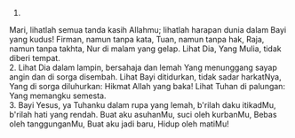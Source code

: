 1.
Mari, lihatlah semua tanda kasih Allahmu;
lihatlah harapan dunia dalam Bayi yang kudus!
Firman, namun tanpa kata, Tuan, namun tanpa hak,
Raja, namun tanpa takhta, Nur di malam yang gelap.
Lihat Dia, Yang Mulia, tidak diberi tempat.
<br>
2.
Lihat Dia dalam lampin, bersahaja dan lemah
Yang menunggang sayap angin dan di sorga disembah.
Lihat Bayi ditidurkan, tidak sadar harkatNya,
Yang di sorga diluhurkan: Hikmat Allah yang baka!
Lihat Tuhan di palungan: Yang memangku semesta.
<br>
3.
Bayi Yesus, ya Tuhanku dalam rupa yang lemah,
b'rilah daku itikadMu, b'rilah hati yang rendah.
Buat aku asuhanMu, suci oleh kurbanMu,
Bebas oleh tanggunganMu, Buat aku jadi baru,
Hidup oleh matiMu!